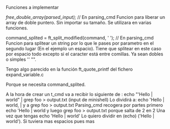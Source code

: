 Funciones a implementar

*free_double_array(parsed_input);* // En parsing_cmd
Funcion para liberar un array de doble puntero. Sin importar su tamaño. Se utilizara en varias funciones.

command_splited = ft_split_modified(command, ' '); // En parsing_cmd
Funcion para splitear un string por lo que le pases por parametro en el segundo lugar (En el ejemplo un espacio). Tiene que splitear en este caso por espacio todo excepto si el caracter está entre comillas. Ya sean dobles o simples '' "".

Tengo algo parecido en la función ft_quote_printf del fichero expand_variable.c

Porque se necesita command_splited.

A la hora de crear un t_cmd va a recibir lo siguiente de : echo "'Hello | world" | grep  foo > output.txt (input de minishell)
Lo dividirá a: echo 'Hello | world, | y a grep  foo > output.txt
Parsing_cmd recogera por partes primero echo 'Hello | world y luego grep  foo > output.txt porque salta de 2 en 2
Una vez que tengas echo 'Hello | world' Lo quiero dividir en (echo) ('Hello | world'). Si tuviera mas espacios pues mas